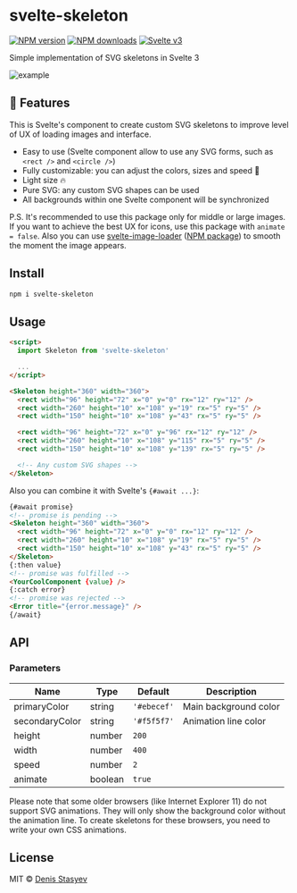 # svelte-skeleton

[![NPM version](https://img.shields.io/npm/v/svelte-skeleton.svg?style=flat)](https://www.npmjs.com/package/svelte-skeleton) [![NPM downloads](https://img.shields.io/npm/dm/svelte-skeleton.svg?style=flat)](https://www.npmjs.com/package/svelte-skeleton) [![Svelte v3](https://img.shields.io/badge/svelte-v3-blueviolet.svg)](https://svelte.dev)

Simple implementation of SVG skeletons in Svelte 3

![example](https://user-images.githubusercontent.com/25938785/90191444-8f443b80-ddc9-11ea-918f-da77070549b8.gif)

## :rocket: Features

This is Svelte's component to create custom SVG skeletons to improve level of UX of loading images and interface.

- Easy to use (Svelte component allow to use any SVG forms, such as `<rect />` and `<circle />`)
- Fully customizable: you can adjust the colors, sizes and speed :t-rex:
- Light size :fire:
- Pure SVG: any custom SVG shapes can be used
- All backgrounds within one Svelte component will be synchronized

P.S. It's recommended to use this package only for middle or large images. If you want to achieve the best UX for icons, use this package with `animate = false`. Also you can use [svelte-image-loader](https://github.com/denisstasyev/svelte-image-loader) ([NPM package](https://www.npmjs.com/package/svelte-image-loader)) to smooth the moment the image appears.

## Install

```bash
npm i svelte-skeleton
```

## Usage

```html
<script>
  import Skeleton from 'svelte-skeleton'

  ...
</script>

<Skeleton height="360" width="360">
  <rect width="96" height="72" x="0" y="0" rx="12" ry="12" />
  <rect width="260" height="10" x="108" y="19" rx="5" ry="5" />
  <rect width="150" height="10" x="108" y="43" rx="5" ry="5" />

  <rect width="96" height="72" x="0" y="96" rx="12" ry="12" />
  <rect width="260" height="10" x="108" y="115" rx="5" ry="5" />
  <rect width="150" height="10" x="108" y="139" rx="5" ry="5" />

  <!-- Any custom SVG shapes -->
</Skeleton>
```

Also you can combine it with Svelte's `{#await ...}`:

```html
{#await promise}
<!-- promise is pending -->
<Skeleton height="360" width="360">
  <rect width="96" height="72" x="0" y="0" rx="12" ry="12" />
  <rect width="260" height="10" x="108" y="19" rx="5" ry="5" />
  <rect width="150" height="10" x="108" y="43" rx="5" ry="5" />
</Skeleton>
{:then value}
<!-- promise was fulfilled -->
<YourCoolComponent {value} />
{:catch error}
<!-- promise was rejected -->
<Error title="{error.message}" />
{/await}
```

## API

### Parameters

| Name           | Type    | Default     | Description           |
| -------------- | ------- | ----------- | --------------------- |
| primaryColor   | string  | `'#ebecef'` | Main background color |
| secondaryColor | string  | `'#f5f5f7'` | Animation line color  |
| height         | number  | `200`       |                       |
| width          | number  | `400`       |                       |
| speed          | number  | `2`         |                       |
| animate        | boolean | `true`      |                       |

Please note that some older browsers (like Internet Explorer 11) do not support SVG animations. They will only show the background color without the animation line. To create skeletons for these browsers, you need to write your own CSS animations.

## License

MIT &copy; [Denis Stasyev](https://github.com/denisstasyev)
